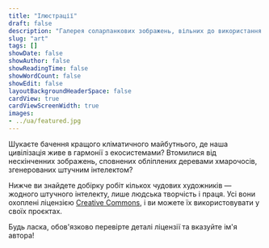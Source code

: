 ```yaml
---
title: "Ілюстрації"
draft: false
description: "Галерея соларпанкових зображень, вільних до використання під відкритими ліцензіями"
slug: "art"
tags: []
showDate: false
showAuthor: false
showReadingTime: false
showWordCount: false
showEdit: false
layoutBackgroundHeaderSpace: false
cardView: true
cardViewScreenWidth: true
images:
- ../ua/featured.jpg
---
```


Шукаєте бачення кращого кліматичного майбутнього, де наша цивілізація живе в гармонії з екосистемами? Втомилися від нескінченних зображень, сповнених обліплених деревами хмарочосів, згенерованих штучним інтелектом?

Нижче ви знайдете добірку робіт кількох чудових художників — жодного штучного інтелекту, лише людська творчість і праця. Усі вони охоплені ліцензією [Creative Commons](https://creativecommons.org/share-your-work/cclicenses/), і ви можете їх використовувати у своїх проєктах.

Будь ласка, обов'язково перевірте деталі ліцензії та вказуйте ім'я автора!

</BR>
